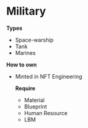 # Military

**Types**

- Space-warship
- Tank
- Marines

**How to own**

- Minted in NFT Engineering
    
    **Require**
    
    - Material
    - Blueprint
    - Human Resource
    - LBM